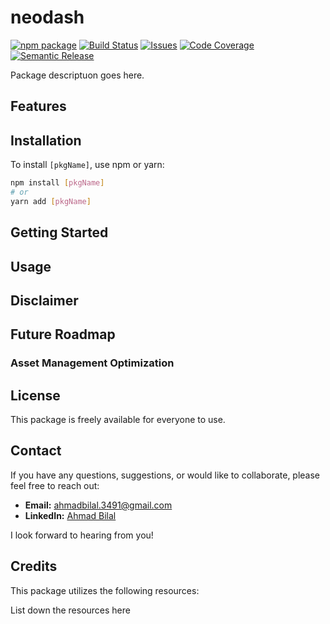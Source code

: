 # neodash
[![npm package][npm-img]][npm-url]
[![Build Status][build-img]][build-url]
[![Issues][issues-img]][issues-url]
[![Code Coverage][codecov-img]][codecov-url]
[![Semantic Release][semantic-release-img]][semantic-release-url]

Package descriptuon goes here. 

## Features

## Installation

To install `[pkgName]`, use npm or yarn:

```bash
npm install [pkgName]
# or
yarn add [pkgName]
```

## Getting Started

## Usage

## Disclaimer

## Future Roadmap

### Asset Management Optimization


## License

This package is freely available for everyone to use.

## Contact

If you have any questions, suggestions, or would like to collaborate, please feel free to reach out:

- **Email:** [ahmadbilal.3491@gmail.com](mailto:ahmadbilal.3491@gmail.com)
- **LinkedIn:** [Ahmad Bilal](https://www.linkedin.com/in/ahmad-bilal-920637165)

I look forward to hearing from you!

## Credits

This package utilizes the following resources:

List down the resources here


[build-img]:https://github.com/dev-ahmadbilal/neodash/actions/workflows/release.yml/badge.svg
[build-url]:https://github.com/dev-ahmadbilal/neodash/actions/workflows/release.yml
[npm-img]:https://img.shields.io/npm/v/neodash
[npm-url]:https://www.npmjs.com/package/neodash
[issues-img]:https://img.shields.io/github/issues/dev-ahmadbilal/neodash
[issues-url]:https://github.com/dev-ahmadbilal/neodash/issues
[codecov-img]:https://codecov.io/gh/dev-ahmadbilal/neodash/branch/main/graph/badge.svg
[codecov-url]:https://codecov.io/gh/dev-ahmadbilal/neodash
[semantic-release-img]:https://img.shields.io/badge/%20%20%F0%9F%93%A6%F0%9F%9A%80-semantic--release-e10079.svg
[semantic-release-url]:https://github.com/semantic-release/semantic-release
